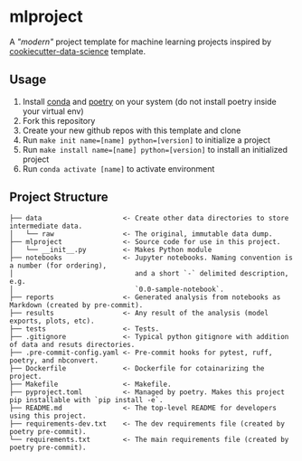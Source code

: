 # mlproject

A _"modern"_ project template for machine learning projects inspired by [cookiecutter-data-science](https://drivendata.github.io/cookiecutter-data-science/) template.

## Usage

1. Install [conda](https://docs.anaconda.com/free/miniconda/miniconda-install/) and [poetry](https://python-poetry.org/docs/) on your system (do not install poetry inside your virtual env)
2. Fork this repository
3. Create your new github repos with this template and clone
4. Run `make init name=[name] python=[version]` to initialize a project
5. Run `make install name=[name] python=[version]` to install an initialized project
6. Run `conda activate [name]` to activate environment

## Project Structure

```text
├── data                    <- Create other data directories to store intermediate data.
│   └── raw                 <- The original, immutable data dump.
├── mlproject               <- Source code for use in this project.
│   └── __init__.py         <- Makes Python module
├── notebooks               <- Jupyter notebooks. Naming convention is a number (for ordering),
│                              and a short `-` delimited description, e.g.
│                              `0.0-sample-notebook`.
├── reports                 <- Generated analysis from notebooks as Markdown (created by pre-commit).
├── results                 <- Any result of the analysis (model exports, plots, etc).
├── tests                   <- Tests.
├── .gitignore              <- Typical python gitignore with addition of data and resuts directories.
├── .pre-commit-config.yaml <- Pre-commit hooks for pytest, ruff, poetry, and nbconvert.
├── Dockerfile              <- Dockerfile for cotainarizing the project.
├── Makefile                <- Makefile. 
├── pyproject.toml          <- Managed by poetry. Makes this project pip installable with `pip install -e`.
├── README.md               <- The top-level README for developers using this project.
├── requirements-dev.txt    <- The dev requirements file (created by poetry pre-commit).
└── requirements.txt        <- The main requirements file (created by poetry pre-commit).
```

